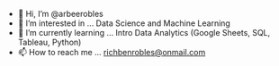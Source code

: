 - 👋 Hi, I’m @arbeerobles
- 👀 I’m interested in ... Data Science and Machine Learning
- 🌱 I’m currently learning ... Intro Data Analytics (Google Sheets, SQL, Tableau, Python)
- 📫 How to reach me ... richbenrobles@onmail.com

<!---
arbeerobles/arbeerobles is a ✨ special ✨ repository because its `README.md` (this file) appears on your GitHub profile.
You can click the Preview link to take a look at your changes.
--->
